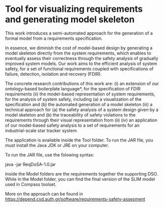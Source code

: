 # Tool for visualizing requirements and generating model skeleton

This work introduces a semi-automated approach for the generation of a formal model from a requirements specification.

In essence, we diminish the cost of model-based design by generating a model skeleton directly from the system requirements, which enables to eventually assess their correctness through the safety analysis of gradually improved system models. Our work aims to the efficient analysis of system safety, for a set of functional requirements coupled with specifications of failure, detection, isolation and recovery (FDIR).

The concrete research contributions of this work are:
(i) an extension of our ontology-based boilerplate language*, for the specification of FDIR requirements
(ii) the model-based representation of system requirements, for the analysis of system safety, including (a) a visualization of the specification and (b) the automated generation of a model skeleton
(iii) a technical approach for (a) the safety analysis of a system design given by a model skeleton and (b) the traceability of safety violations to the requirements through their visual representation from (ii)
(iv) an application of our model-based safety analysis to a set of requirements for an industrial-scale star tracker system

The application is available inside the Tool folder. To run the JAR file, you must install the Java JDK or JRE on your computer.

To run the JAR file, use the folowing syntax:

java -jar ReqDoSA-1.0.jar

Inside the Model folders are the requirements together the supporting DSO. While in the Model folder, you can find the final version of the SLIM model used in Compass toolset.

More on the approach can be found in https://depend.csd.auth.gr/software/requirements-safety-assesment
